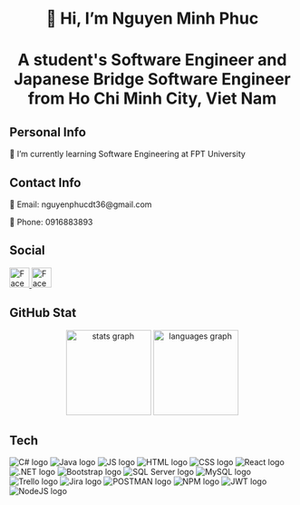 ###

<h1 align="center">👋 Hi, I’m Nguyen Minh Phuc</p>
  
###

<h1 align="center">A student's Software Engineer and Japanese Bridge Software Engineer from Ho Chi Minh City, Viet Nam</p>
    
###
<h2 align="left">Personal Info</h2>

<p>🌱 I’m currently learning Software Engineering at FPT University</p>

###

<h2 align="left">Contact Info</h2>
<p>🌱 Email: nguyenphucdt36@gmail.com</p>
<p>🌱 Phone: 0916883893</p>

###
<h2 align="left">Social</h2>
<a href = "https://web.facebook.com/profile.php?id=100011498916208">
  <img src="https://img.shields.io/badge/Facebook-1877F2?style=for-the-badge&logo=facebook&logoColor=white" height="35" alt="Facebook logo"  />
</a>
<a href = "#">
  <img src="https://img.shields.io/badge/LinkedIn-0077B5?style=for-the-badge&logo=linkedin&logoColor=white" height="35" alt="Facebook logo"  />
</a>

###
<h2 align="left">GitHub Stat</h2>
<div align="center">
  <img src="https://github-readme-stats.vercel.app/api?username=maurodesouza&hide_title=false&hide_rank=false&show_icons=true&include_all_commits=true&count_private=true&disable_animations=false&theme=dracula&locale=en&hide_border=false" height="150" alt="stats graph"  />
  <img src="https://github-readme-stats.vercel.app/api/top-langs?username=maurodesouza&locale=en&hide_title=false&layout=compact&card_width=320&langs_count=5&theme=dracula&hide_border=false" height="150" alt="languages graph"  />
</div>

###

<h2 align="left">Tech</h2>
<div align="left">
  <img src="https://img.shields.io/badge/C%23-239120?style=for-the-badge&logo=c-sharp&logoColor=white" alt="C# logo" />
  <img src="https://img.shields.io/badge/Java-ED8B00?style=for-the-badge&logo=java&logoColor=white" alt="Java logo" />
  <img src="https://img.shields.io/badge/JavaScript-F7DF1E?style=for-the-badge&logo=javascript&logoColor"=black alt="JS logo" />
  <img src="https://img.shields.io/badge/HTML5-E34F26?style=for-the-badge&logo=html5&logoColor=white" alt="HTML logo" />
  <img src="https://img.shields.io/badge/CSS3-1572B6?style=for-the-badge&logo=css3&logoColor=white" alt="CSS logo" />
  <img src="https://img.shields.io/badge/React-%2320232a.svg?logo=react&logoColor=%2361DAFB" alt="React logo" />
  <img src="https://img.shields.io/badge/.NET-512BD4?logo=dotnet&logoColor=fff" alt=".NET logo" />
  <img src="https://img.shields.io/badge/Bootstrap-7952B3?logo=bootstrap&logoColor=fff" alt="Bootstrap logo" />
  <img src="https://img.shields.io/badge/Microsoft%20SQL%20Server-CC2927?logo=microsoft%20sql%20server&logoColor=white" alt="SQL Server logo" />
  <img src="https://img.shields.io/badge/MySQL-4479A1?logo=mysql&logoColor=fff" alt="MySQL logo" />
  <img src="https://img.shields.io/badge/Trello-0052CC?logo=trello&logoColor=fff" alt="Trello logo" />
  <img src="https://img.shields.io/badge/Jira-0052CC?logo=jira&logoColor=fff" alt="Jira logo" />
  <img src="https://camo.githubusercontent.com/8bc77ae2c6ec0a97c7692ec54d53c49d3c4637e9c64ee63f7b45cf14a50e8177/68747470733a2f2f696d672e736869656c64732e696f2f62616467652f506f73746d616e2d4646364333373f7374796c653d666f722d7468652d6261646765266c6f676f3d706f73746d616e266c6f676f436f6c6f723d7768697465" alt="POSTMAN logo" />
  <img src="https://img.shields.io/badge/npm-CB3837?logo=npm&logoColor=fff" alt="NPM logo" />
  <img src="https://camo.githubusercontent.com/aac74ca85b21ed1ff4fa88dda8712fce9cddbf786bdf807231e6179f70003ac5/68747470733a2f2f696d672e736869656c64732e696f2f62616467652f4a57542d626c61636b3f7374796c653d666f722d7468652d6261646765266c6f676f3d4a534f4e253230776562253230746f6b656e73" alt="JWT logo" />
  <img src="https://img.shields.io/badge/Node.js-6DA55F?logo=node.js&logoColor=white" alt="NodeJS logo" />
</div>

###

<br clear="both">

###
